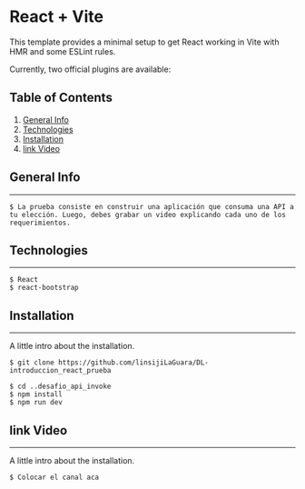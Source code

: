 # React + Vite

This template provides a minimal setup to get React working in Vite with HMR and some ESLint rules.

Currently, two official plugins are available:


## Table of Contents
1. [General Info](#general-info)
2. [Technologies](#technologies)
3. [Installation](#installation)
4. [link Video](#link-video)

## General Info
***
```
$ La prueba consiste en construir una aplicación que consuma una API a tu elección. Luego, debes grabar un video explicando cada uno de los requerimientos.

```

## Technologies
***
```
$ React 
$ react-bootstrap
```


## Installation
***
A little intro about the installation. 
```
$ git clone https://github.com/linsijiLaGuara/DL-introduccion_react_prueba

$ cd ..desafio_api_invoke
$ npm install
$ npm run dev
```

## link Video
***
A little intro about the installation. 
```
$ Colocar el canal aca
```